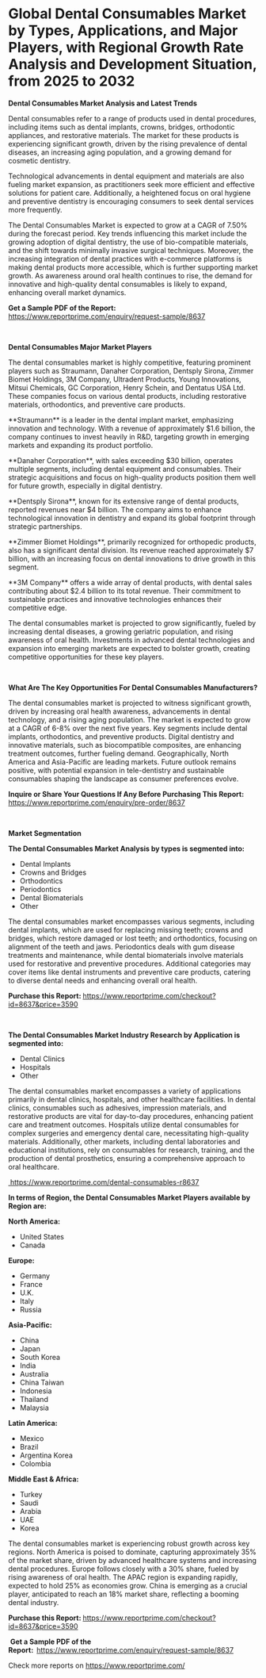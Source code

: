 <p><h1>Global Dental Consumables Market by Types, Applications, and Major Players, with Regional Growth Rate Analysis and Development Situation, from 2025 to 2032</h1></p><p><strong>Dental Consumables Market Analysis and Latest Trends</strong></p>
<p><p>Dental consumables refer to a range of products used in dental procedures, including items such as dental implants, crowns, bridges, orthodontic appliances, and restorative materials. The market for these products is experiencing significant growth, driven by the rising prevalence of dental diseases, an increasing aging population, and a growing demand for cosmetic dentistry. </p><p>Technological advancements in dental equipment and materials are also fueling market expansion, as practitioners seek more efficient and effective solutions for patient care. Additionally, a heightened focus on oral hygiene and preventive dentistry is encouraging consumers to seek dental services more frequently.</p><p>The Dental Consumables Market is expected to grow at a CAGR of 7.50% during the forecast period. Key trends influencing this market include the growing adoption of digital dentistry, the use of bio-compatible materials, and the shift towards minimally invasive surgical techniques. Moreover, the increasing integration of dental practices with e-commerce platforms is making dental products more accessible, which is further supporting market growth. As awareness around oral health continues to rise, the demand for innovative and high-quality dental consumables is likely to expand, enhancing overall market dynamics.</p></p>
<p><strong>Get a Sample PDF of the Report:&nbsp;</strong> <a href="https://www.reportprime.com/enquiry/request-sample/8637?utm_campaign=3316&utm_medium=2&utm_source=Github&utm_content=ia&utm_term=20032025&utm_id=dental-consumables">https://www.reportprime.com/enquiry/request-sample/8637</a></p>
<p>&nbsp;</p>
<p><strong>Dental Consumables Major Market Players</strong></p>
<p><p>The dental consumables market is highly competitive, featuring prominent players such as Straumann, Danaher Corporation, Dentsply Sirona, Zimmer Biomet Holdings, 3M Company, Ultradent Products, Young Innovations, Mitsui Chemicals, GC Corporation, Henry Schein, and Dentatus USA Ltd. These companies focus on various dental products, including restorative materials, orthodontics, and preventive care products.</p><p>**Straumann** is a leader in the dental implant market, emphasizing innovation and technology. With a revenue of approximately $1.6 billion, the company continues to invest heavily in R&D, targeting growth in emerging markets and expanding its product portfolio.</p><p>**Danaher Corporation**, with sales exceeding $30 billion, operates multiple segments, including dental equipment and consumables. Their strategic acquisitions and focus on high-quality products position them well for future growth, especially in digital dentistry.</p><p>**Dentsply Sirona**, known for its extensive range of dental products, reported revenues near $4 billion. The company aims to enhance technological innovation in dentistry and expand its global footprint through strategic partnerships.</p><p>**Zimmer Biomet Holdings**, primarily recognized for orthopedic products, also has a significant dental division. Its revenue reached approximately $7 billion, with an increasing focus on dental innovations to drive growth in this segment.</p><p>**3M Company** offers a wide array of dental products, with dental sales contributing about $2.4 billion to its total revenue. Their commitment to sustainable practices and innovative technologies enhances their competitive edge.</p><p>The dental consumables market is projected to grow significantly, fueled by increasing dental diseases, a growing geriatric population, and rising awareness of oral health. Investments in advanced dental technologies and expansion into emerging markets are expected to bolster growth, creating competitive opportunities for these key players.</p></p>
<p>&nbsp;</p>
<p><strong>What Are The Key Opportunities For Dental Consumables Manufacturers?</strong></p>
<p><p>The dental consumables market is projected to witness significant growth, driven by increasing oral health awareness, advancements in dental technology, and a rising aging population. The market is expected to grow at a CAGR of 6-8% over the next five years. Key segments include dental implants, orthodontics, and preventive products. Digital dentistry and innovative materials, such as biocompatible composites, are enhancing treatment outcomes, further fueling demand. Geographically, North America and Asia-Pacific are leading markets. Future outlook remains positive, with potential expansion in tele-dentistry and sustainable consumables shaping the landscape as consumer preferences evolve.</p></p>
<p><strong>Inquire or Share Your Questions If Any Before Purchasing This Report:</strong> <a href="https://www.reportprime.com/enquiry/pre-order/8637?utm_campaign=3316&utm_medium=2&utm_source=Github&utm_content=ia&utm_term=20032025&utm_id=dental-consumables">https://www.reportprime.com/enquiry/pre-order/8637</a></p>
<p>&nbsp;</p>
<p><strong>Market Segmentation</strong></p>
<p><strong>The Dental Consumables Market Analysis by types is segmented into:</strong></p>
<p><ul><li>Dental Implants</li><li>Crowns and Bridges</li><li>Orthodontics</li><li>Periodontics</li><li>Dental Biomaterials</li><li>Other</li></ul></p>
<p><p>The dental consumables market encompasses various segments, including dental implants, which are used for replacing missing teeth; crowns and bridges, which restore damaged or lost teeth; and orthodontics, focusing on alignment of the teeth and jaws. Periodontics deals with gum disease treatments and maintenance, while dental biomaterials involve materials used for restorative and preventive procedures. Additional categories may cover items like dental instruments and preventive care products, catering to diverse dental needs and enhancing overall oral health.</p></p>
<p><strong>Purchase this Report:&nbsp;</strong><a href="https://www.reportprime.com/checkout?id=8637&price=3590&utm_campaign=3316&utm_medium=2&utm_source=Github&utm_content=ia&utm_term=20032025&utm_id=dental-consumables">https://www.reportprime.com/checkout?id=8637&price=3590</a></p>
<p>&nbsp;</p>
<p><strong>The Dental Consumables Market Industry Research by Application is segmented into:</strong></p>
<p><ul><li>Dental Clinics</li><li>Hospitals</li><li>Other</li></ul></p>
<p><p>The dental consumables market encompasses a variety of applications primarily in dental clinics, hospitals, and other healthcare facilities. In dental clinics, consumables such as adhesives, impression materials, and restorative products are vital for day-to-day procedures, enhancing patient care and treatment outcomes. Hospitals utilize dental consumables for complex surgeries and emergency dental care, necessitating high-quality materials. Additionally, other markets, including dental laboratories and educational institutions, rely on consumables for research, training, and the production of dental prosthetics, ensuring a comprehensive approach to oral healthcare.</p></p>
<p><a href="https://www.reportprime.com/dental-consumables-r8637?utm_campaign=3316&utm_medium=2&utm_source=Github&utm_content=ia&utm_term=20032025&utm_id=dental-consumables">&nbsp;https://www.reportprime.com/dental-consumables-r8637</a></p>
<p><strong>In terms of Region, the Dental Consumables Market Players available by Region are:</strong></p>
<p>
    <p> <strong> North America: </strong>
        <ul>
            <li>United States</li>
            <li>Canada</li>
        </ul>
        </p> 
    <p> <strong> Europe: </strong>
        <ul>
            <li>Germany</li>
            <li>France</li>
            <li>U.K.</li>
            <li>Italy</li>
            <li>Russia</li>
        </ul>
        </p> 
    <p> <strong> Asia-Pacific: </strong>
        <ul>
            <li>China</li>
            <li>Japan</li>
            <li>South Korea</li>
            <li>India</li>
            <li>Australia</li>
            <li>China Taiwan</li>
            <li>Indonesia</li>
            <li>Thailand</li>
            <li>Malaysia</li>
        </ul>
        </p> 
    <p> <strong> Latin America: </strong>
        <ul>
            <li>Mexico</li>
            <li>Brazil</li>
            <li>Argentina Korea</li>
            <li>Colombia</li>
        </ul>
        </p> 
    <p> <strong> Middle East & Africa: </strong>
        <ul>
            <li>Turkey</li>
            <li>Saudi</li>
            <li>Arabia</li>
            <li>UAE</li>
            <li>Korea</li>
        </ul>
    </p>
    </p>
<p><p>The dental consumables market is experiencing robust growth across key regions. North America is poised to dominate, capturing approximately 35% of the market share, driven by advanced healthcare systems and increasing dental procedures. Europe follows closely with a 30% share, fueled by rising awareness of oral health. The APAC region is expanding rapidly, expected to hold 25% as economies grow. China is emerging as a crucial player, anticipated to reach an 18% market share, reflecting a booming dental industry.</p></p>
<p><strong>Purchase this Report: </strong><a href="https://www.reportprime.com/checkout?id=8637&price=3590&utm_campaign=3316&utm_medium=2&utm_source=Github&utm_content=ia&utm_term=20032025&utm_id=dental-consumables">https://www.reportprime.com/checkout?id=8637&price=3590</a></p>
<p>&nbsp;<strong>Get a Sample PDF of the Report:&nbsp;&nbsp;</strong><a href="https://www.reportprime.com/enquiry/request-sample/8637?utm_campaign=3316&utm_medium=2&utm_source=Github&utm_content=ia&utm_term=20032025&utm_id=dental-consumables">https://www.reportprime.com/enquiry/request-sample/8637</a></p>
<p><strong></strong></p>
<p>Check more reports on <a href="https://www.reportprime.com/?utm_campaign=3316&utm_medium=2&utm_source=Github&utm_content=ia&utm_term=20032025&utm_id=dental-consumables">https://www.reportprime.com/</a></p>